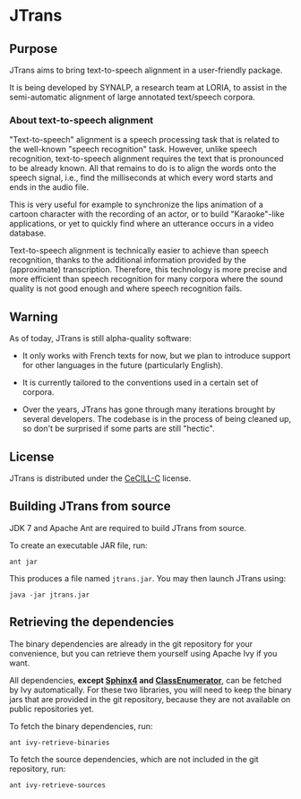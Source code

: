 # JTrans

## Purpose

JTrans aims to bring text-to-speech alignment in a user-friendly package.

It is being developed by SYNALP, a research team at LORIA, to assist in the
semi-automatic alignment of large annotated text/speech corpora.

### About text-to-speech alignment

"Text-to-speech" alignment is a speech processing task that is related to the
well-known "speech recognition" task. However, unlike speech recognition,
text-to-speech alignment requires the text that is pronounced to be already
known. All that remains to do is to align the words onto the speech signal,
i.e., find the milliseconds at which every word starts and ends in the audio
file.

This is very useful for example to synchronize the lips animation of a cartoon
character with the recording of an actor, or to build "Karaoke"-like
applications, or yet to quickly find where an utterance occurs in a video
database.

Text-to-speech alignment is technically easier to achieve than speech
recognition, thanks to the additional information provided by the (approximate)
transcription. Therefore, this technology is more precise and more efficient
than speech recognition for many corpora where the sound quality is not good
enough and where speech recognition fails.

## Warning

As of today, JTrans is still alpha-quality software:

- It only works with French texts for now, but we plan to introduce support for
  other languages in the future (particularly English).

- It is currently tailored to the conventions used in a certain set of corpora.

- Over the years, JTrans has gone through many iterations brought by several
  developers. The codebase is in the process of being cleaned up, so don't be
  surprised if some parts are still "hectic".


## License

JTrans is distributed under the
[CeCILL-C](http://www.cecill.info/licences/Licence_CeCILL-C_V1-en.html)
license.


## Building JTrans from source

JDK 7 and Apache Ant are required to build JTrans from source.

To create an executable JAR file, run:

	ant jar

This produces a file named `jtrans.jar`. You may then launch JTrans using:

	java -jar jtrans.jar


## Retrieving the dependencies

The binary dependencies are already in the git repository for your convenience,
but you can retrieve them yourself using Apache Ivy if you want.

All dependencies, **except
[Sphinx4](http://cmusphinx.sf.net)
and
[ClassEnumerator](https://github.com/ddopson/java-class-enumerator)**,
can be fetched by Ivy automatically.  For these two libraries, you will need to
keep the binary jars that are provided in the git repository, because they are
not available on public repositories yet.

To fetch the binary dependencies, run:

	ant ivy-retrieve-binaries

To fetch the source dependencies, which are not included in the git repository,
run:

	ant ivy-retrieve-sources

